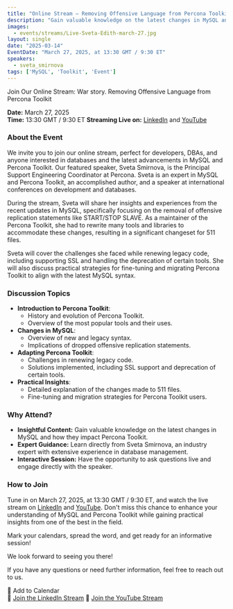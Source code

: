 ```yaml
---
title: "Online Stream – Removing Offensive Language from Percona Toolkit - March 27th at 13:30 pm GMT"
description: "Gain valuable knowledge on the latest changes in MySQL and how they impact Percona Toolkit."
images:
  - events/streams/Live-Sveta-Edith-march-27.jpg
layout: single
date: "2025-03-14"
EventDate: "March 27, 2025, at 13:30 GMT / 9:30 ET"
speakers:
  - sveta_smirnova
tags: ['MySQL', 'Toolkit', 'Event']
---
```


Join Our Online Stream: War story. Removing Offensive Language from Percona Toolkit

**Date:** March 27, 2025  
**Time:** 13:30 GMT / 9:30 ET
**Streaming Live on:** [LinkedIn](https://www.linkedin.com/events/removingoffensivelanguagefrompe7307408691371077632/theater/) and [YouTube](https://www.youtube.com/live/JOEpIQL7cXM)

### About the Event

We invite you to join our online stream, perfect for developers, DBAs, and anyone interested in databases and the latest advancements in MySQL and Percona Toolkit. Our featured speaker, Sveta Smirnova, is the Principal Support Engineering Coordinator at Percona. Sveta is an expert in MySQL and Percona Toolkit, an accomplished author, and a speaker at international conferences on development and databases.

During the stream, Sveta will share her insights and experiences from the recent updates in MySQL, specifically focusing on the removal of offensive replication statements like START/STOP SLAVE. As a maintainer of the Percona Toolkit, she had to rewrite many tools and libraries to accommodate these changes, resulting in a significant changeset for 511 files.

Sveta will cover the challenges she faced while renewing legacy code, including supporting SSL and handling the deprecation of certain tools. She will also discuss practical strategies for fine-tuning and migrating Percona Toolkit to align with the latest MySQL syntax.

### Discussion Topics

- **Introduction to Percona Toolkit**:
    - History and evolution of Percona Toolkit.
    - Overview of the most popular tools and their uses.
- **Changes in MySQL**:
    - Overview of new and legacy syntax.
    - Implications of dropped offensive replication statements.
- **Adapting Percona Toolkit**:
    - Challenges in renewing legacy code.
    - Solutions implemented, including SSL support and deprecation of certain tools.
- **Practical Insights**:
    - Detailed explanation of the changes made to 511 files.
    - Fine-tuning and migration strategies for Percona Toolkit users.

### Why Attend?

- **Insightful Content:** Gain valuable knowledge on the latest changes in MySQL and how they impact Percona Toolkit.
- **Expert Guidance:** Learn directly from Sveta Smirnova, an industry expert with extensive experience in database management.
- **Interactive Session:** Have the opportunity to ask questions live and engage directly with the speaker.

### How to Join

Tune in on March 27, 2025, at 13:30 GMT / 9:30 ET, and watch the live stream on [LinkedIn](https://www.linkedin.com/events/removingoffensivelanguagefrompe7307408691371077632/theater/) and [YouTube](https://www.youtube.com/live/JOEpIQL7cXM). Don't miss this chance to enhance your understanding of MySQL and Percona Toolkit while gaining practical insights from one of the best in the field.

Mark your calendars, spread the word, and get ready for an informative session!

We look forward to seeing you there!

If you have any questions or need further information, feel free to reach out to us.

📅 Add to Calendar  
🔗 [Join the LinkedIn Stream](https://www.linkedin.com/events/removingoffensivelanguagefrompe7307408691371077632/theater/)
🔗 [Join the YouTube Stream](https://www.youtube.com/live/JOEpIQL7cXM)




